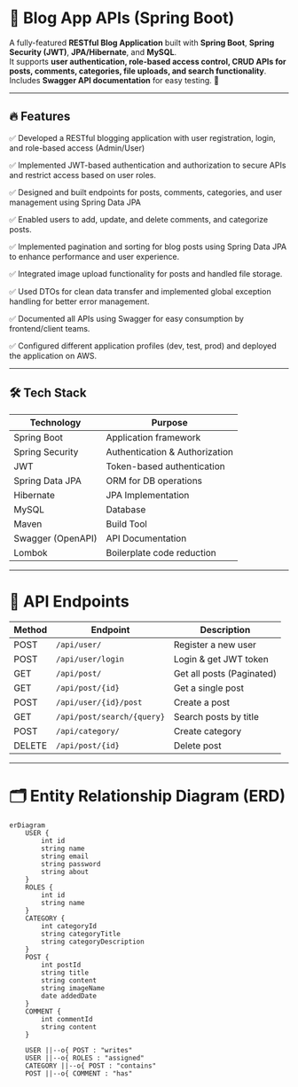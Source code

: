# 📝 Blog App APIs (Spring Boot)

A fully-featured **RESTful Blog Application** built with **Spring Boot**, **Spring Security (JWT)**, **JPA/Hibernate**, and **MySQL**.  
It supports **user authentication, role-based access control, CRUD APIs for posts, comments, categories, file uploads, and search functionality**.  
Includes **Swagger API documentation** for easy testing. 🚀

---

## 🔥 Features
✅ Developed a RESTful blogging application with user registration, login, and role-based access (Admin/User)  

✅ Implemented JWT-based authentication and authorization to secure APIs and restrict access based on user roles.  

✅ Designed and built endpoints for posts, comments, categories, and user management using Spring Data JPA  

✅ Enabled users to add, update, and delete comments, and categorize posts.  

✅ Implemented pagination and sorting for blog posts using Spring Data JPA to enhance performance and user experience.  

✅ Integrated image upload functionality for posts and handled file storage.  

✅ Used DTOs for clean data transfer and implemented global exception handling for better error management.  

✅ Documented all APIs using Swagger for easy consumption by frontend/client teams.  

✅ Configured different application profiles (dev, test, prod) and deployed the application on AWS.  



---

## 🛠️ Tech Stack
| Technology      | Purpose                          |
|-----------------|----------------------------------|
| Spring Boot     | Application framework           |
| Spring Security | Authentication & Authorization  |
| JWT             | Token-based authentication     |
| Spring Data JPA | ORM for DB operations          |
| Hibernate       | JPA Implementation             |
| MySQL           | Database                       |
| Maven           | Build Tool                     |
| Swagger (OpenAPI)| API Documentation             |
| Lombok          | Boilerplate code reduction     |

---

# 🔑 API Endpoints

| Method | Endpoint                    | Description                |
|--------|----------------------------|----------------------------|
| POST   | `/api/user/`               | Register a new user       |
| POST   | `/api/user/login`          | Login & get JWT token     |
| GET    | `/api/post/`               | Get all posts (Paginated) |
| GET    | `/api/post/{id}`           | Get a single post         |
| POST   | `/api/user/{id}/post`      | Create a post             |
| GET    | `/api/post/search/{query}` | Search posts by title     |
| POST   | `/api/category/`           | Create category           |
| DELETE | `/api/post/{id}`           | Delete post               |

---

# 🗂️ Entity Relationship Diagram (ERD)

```mermaid
erDiagram
    USER {
        int id
        string name
        string email
        string password
        string about
    }
    ROLES {
        int id
        string name
    }
    CATEGORY {
        int categoryId
        string categoryTitle
        string categoryDescription
    }
    POST {
        int postId
        string title
        string content
        string imageName
        date addedDate
    }
    COMMENT {
        int commentId
        string content
    }

    USER ||--o{ POST : "writes"
    USER ||--o{ ROLES : "assigned"
    CATEGORY ||--o{ POST : "contains"
    POST ||--o{ COMMENT : "has"
```


